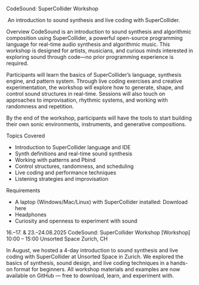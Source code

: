 CodeSound: SuperCollider Workshop

 An introduction to sound synthesis and live coding with SuperCollider.

Overview CodeSound is an introduction to sound synthesis and algorithmic composition using SuperCollider, a powerful open-source programming language for real-time audio synthesis and algorithmic music. This workshop is designed for artists, musicians, and curious minds interested in exploring sound through code—no prior programming experience is required.

Participants will learn the basics of SuperCollider’s language, synthesis engine, and pattern system. Through live coding exercises and creative experimentation, the workshop will explore how to generate, shape, and control sound structures in real-time. Sessions will also touch on approaches to improvisation, rhythmic systems, and working with randomness and repetition.

By the end of the workshop, participants will have the tools to start building their own sonic environments, instruments, and generative compositions.

Topics Covered

- Introduction to SuperCollider language and IDE
- Synth definitions and real-time sound synthesis
- Working with patterns and Pbind
- Control structures, randomness, and scheduling
- Live coding and performance techniques
- Listening strategies and improvisation

Requirements

- A laptop (Windows/Mac/Linux) with SuperCollider installed: Download here
- Headphones
- Curiosity and openness to experiment with sound


16.–17. & 23.–24.08.2025
CodeSound: SuperCollider Workshop [Workshop]
10:00 – 15:00
Unsorted Space
Zurich, CH

In August, we hosted a 4-day introduction to sound synthesis and live coding with SuperCollider at Unsorted Space in Zurich.
We explored the basics of synthesis, sound design, and live coding techniques in a hands-on format for beginners.
All workshop materials and examples are now available on GitHub — free to download, learn, and experiment with.
